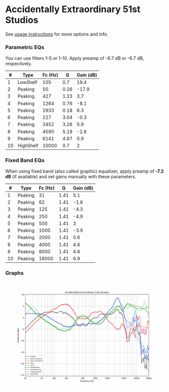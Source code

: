 # Accidentally Extraordinary 51st Studios
See [usage instructions](https://github.com/jaakkopasanen/AutoEq#usage) for more options and info.

### Parametric EQs
You can use filters 1-5 or 1-10. Apply preamp of -6.7 dB or -6.7 dB, respectively.

|   # | Type      |   Fc (Hz) |    Q |   Gain (dB) |
|-----|-----------|-----------|------|-------------|
|   1 | LowShelf  |       105 | 0.7  |        19.4 |
|   2 | Peaking   |        50 | 0.26 |       -17.9 |
|   3 | Peaking   |       427 | 1.23 |         3.7 |
|   4 | Peaking   |      1264 | 0.76 |        -8.1 |
|   5 | Peaking   |      2933 | 0.18 |         6.3 |
|   6 | Peaking   |       227 | 3.04 |        -0.3 |
|   7 | Peaking   |      3452 | 3.26 |         0.9 |
|   8 | Peaking   |      4590 | 5.19 |        -2.6 |
|   9 | Peaking   |      6141 | 4.67 |         0.9 |
|  10 | HighShelf |     10000 | 0.7  |         2   |

### Fixed Band EQs
When using fixed band (also called graphic) equalizer, apply preamp of **-7.2 dB** (if available) and set gains manually with these parameters.

|   # | Type    |   Fc (Hz) |    Q |   Gain (dB) |
|-----|---------|-----------|------|-------------|
|   1 | Peaking |        31 | 1.41 |         5.1 |
|   2 | Peaking |        62 | 1.41 |        -1.8 |
|   3 | Peaking |       125 | 1.41 |        -4.3 |
|   4 | Peaking |       250 | 1.41 |        -4.9 |
|   5 | Peaking |       500 | 1.41 |         3   |
|   6 | Peaking |      1000 | 1.41 |        -3.9 |
|   7 | Peaking |      2000 | 1.41 |         0.6 |
|   8 | Peaking |      4000 | 1.41 |         4.6 |
|   9 | Peaking |      8000 | 1.41 |         4.6 |
|  10 | Peaking |     16000 | 1.41 |         6.9 |

### Graphs
![](./Accidentally%20Extraordinary%2051st%20Studios.png)
